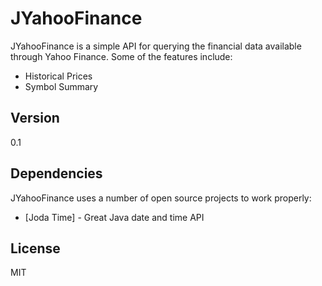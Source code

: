 JYahooFinance
=========

JYahooFinance is a simple API for querying the financial data available through Yahoo Finance.  Some of the features include:

  - Historical Prices
  - Symbol Summary

Version
----

0.1

Dependencies
-----------

JYahooFinance uses a number of open source projects to work properly:

* [Joda Time] - Great Java date and time API

License
----

MIT
